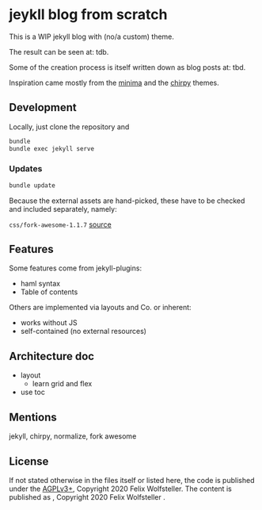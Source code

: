 # jeykll blog from scratch

This is a WIP jekyll blog with (no/a custom) theme.

The result can be seen at: tdb.

Some of the creation process is itself written down as blog posts at: tbd.

Inspiration came mostly from the [minima]() and the [chirpy](https://github.com/cotes2020/jekyll-theme-chirpy) themes.

## Development

Locally, just clone the repository and

```bash
bundle
bundle exec jekyll serve
```

### Updates

```bash
bundle update
```

Because the external assets are hand-picked, these have to be checked and
included separately, namely:

`css/fork-awesome-1.1.7` [source](https://github.com/ForkAwesome/Fork-Awesome/releases)

## Features

Some features come from jekyll-plugins:

* haml syntax
* Table of contents

Others are implemented via layouts and Co. or inherent:

* works without JS
* self-contained (no external resources)

## Architecture doc

* layout
  * learn grid and flex
* use toc

## Mentions

jekyll, chirpy, normalize, fork awesome

## License

If not stated otherwise in the files itself or listed here, the code is
published under the [AGPLv3+](), Copyright 2020 Felix Wolfsteller. The content
is published as [](), Copyright 2020 Felix Wolfsteller .
